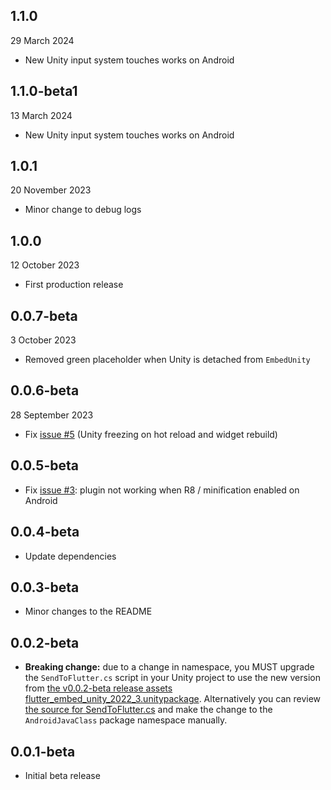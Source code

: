 ## 1.1.0

29 March 2024

* New Unity input system touches works on Android

## 1.1.0-beta1

13 March 2024

* New Unity input system touches works on Android


## 1.0.1

20 November 2023

* Minor change to debug logs


## 1.0.0

12 October 2023

* First production release


## 0.0.7-beta

3 October 2023

* Removed green placeholder when Unity is detached from `EmbedUnity`


## 0.0.6-beta

28 September 2023

* Fix [issue #5](https://github.com/learntoflutter/flutter_embed_unity/issues/5) (Unity freezing on hot reload and widget rebuild)


## 0.0.5-beta

* Fix [issue #3](https://github.com/learntoflutter/flutter_embed_unity/issues/3): plugin not working when R8 / minification enabled on Android


## 0.0.4-beta

* Update dependencies


## 0.0.3-beta

* Minor changes to the README


## 0.0.2-beta

* **Breaking change:** due to a change in namespace, you MUST upgrade the `SendToFlutter.cs` script in your Unity project to use the new version from [the v0.0.2-beta release assets flutter_embed_unity_2022_3.unitypackage](https://github.com/learntoflutter/flutter_embed_unity/releases). Alternatively you can review [the source for SendToFlutter.cs](https://github.com/learntoflutter/flutter_embed_unity/blob/main/example_unity_2022_3_project/Assets/FlutterEmbed/SendToFlutter/SendToFlutter.cs) and make the change to the `AndroidJavaClass` package namespace manually.


## 0.0.1-beta

* Initial beta release